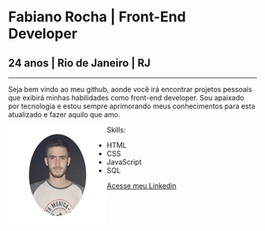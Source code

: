 # Fabiano Rocha | Front-End Developer
## 24 anos | Rio de Janeiro | RJ
***

Seja bem vindo ao meu github, aonde você irá encontrar projetos pessoais que exibirá minhas habilidades como front-end developer. 
Sou apaixado por tecnologia e estou sempre aprimorando meus conhecimentos para esta atualizado e fazer aquilo que amo.

<img align="left" src="imagens/fotoreadmegithub.png" width="200">

Skills:
* HTML
* CSS                                                                                                     
* JavaScript
* SQL

[Acesse meu Linkedin](https://www.linkedin.com/in/fabiano-rocha-83992a122/)

